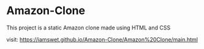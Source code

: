 # Amazon-Clone
This project is a static Amazon clone made using HTML and CSS


visit: https://iamswet.github.io/Amazon-Clone/Amazon%20Clone/main.html
